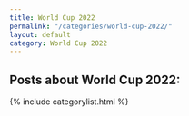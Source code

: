 ```yaml
---
title: World Cup 2022
permalink: "/categories/world-cup-2022/"
layout: default
category: World Cup 2022
---
```


<h2>Posts about World Cup 2022:</h2>

{% include categorylist.html %}
